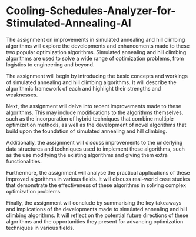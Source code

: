 # Cooling-Schedules-Analyzer-for-Stimulated-Annealing-AI

The assignment on improvements in simulated annealing and hill climbing algorithms will explore the developments and enhancements made 
to these two popular optimization algorithms. Simulated annealing and hill climbing algorithms are used to solve a wide range of 
optimization problems, from logistics to engineering and beyond.

The assignment will begin by introducing the basic concepts and workings of simulated annealing and hill climbing algorithms. 
It will describe the algorithmic framework of each and highlight their strengths and weaknesses.

Next, the assignment will delve into recent improvements made to these algorithms. 
This may include modifications to the algorithms themselves, such as the incorporation of hybrid techniques that combine 
multiple optimization methods, as well as the development of novel algorithms that build upon the foundation of simulated 
annealing and hill climbing.

Additionally, the assignment will discuss improvements to the underlying data structures and techniques used to implement 
these algorithms, such as the use modifying the existing algorithms and giving them extra functionalities.

Furthermore, the assignment will analyse the practical applications of these improved algorithms in various fields. 
It will discuss real-world case studies that demonstrate the effectiveness of these algorithms in solving complex optimization problems.

Finally, the assignment will conclude by summarising the key takeaways and implications of the developments made to 
simulated annealing and hill climbing algorithms. It will reflect on the potential future directions of these algorithms 
and the opportunities they present for advancing optimization techniques in various fields.
